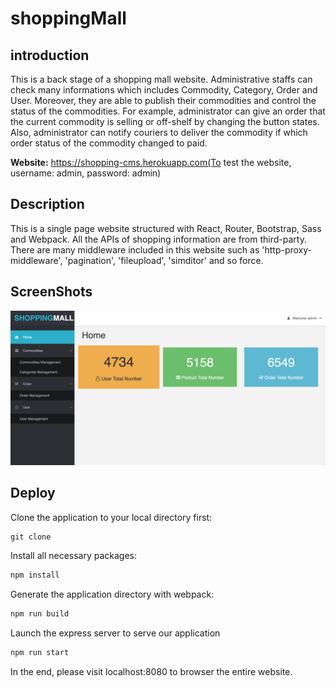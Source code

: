 # shoppingMall

## introduction

This is a back stage of a shopping mall website. Administrative staffs can check many informations which includes Commodity, Category, Order and User. Moreover, they are able to publish their commodities and control the status of the commodities. For example, administrator can give an order that the current commodity is selling or off-shelf by changing the button states. Also, administrator can notify couriers to deliver the commodity if which order status of the commodity changed to paid.

**Website:** https://shopping-cms.herokuapp.com(To test the website, username: admin, password: admin)

## Description

This is a single page website structured with React, Router, Bootstrap, Sass and Webpack. All the APIs of shopping information are from third-party. There are many middleware included in this website such as 'http-proxy-middleware', 'pagination', 'fileupload', 'simditor' and so force.

## ScreenShots

<p align="center"><img src="screenshot/shoppingMall.png"></p>

## Deploy

Clone the application to your local directory first:
```javascript
git clone 
```

Install all necessary packages:
```javascript
npm install
```

Generate the application directory with webpack:
```javascript
npm run build
```

Launch the express server to serve our application
```javascript
npm run start
```

In the end, please visit localhost:8080 to browser the entire website.
